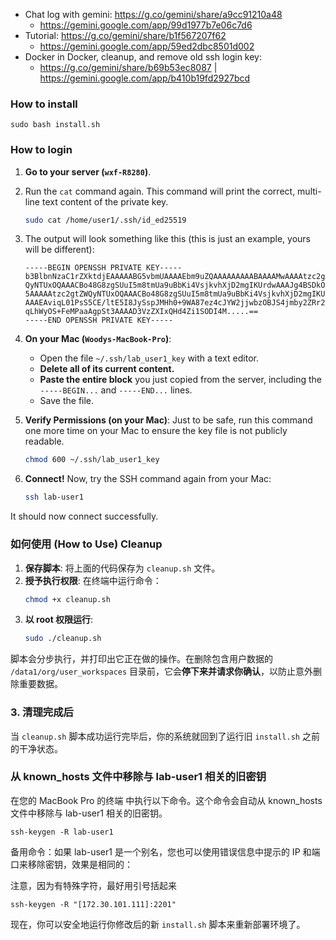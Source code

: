 - Chat log with gemini: https://g.co/gemini/share/a9cc91210a48
    - https://gemini.google.com/app/99d1977b7e06c7d6
- Tutorial: https://g.co/gemini/share/b1f567207f62
    - https://gemini.google.com/app/59ed2dbc8501d002
- Docker in Docker, cleanup, and remove old ssh login key:
    - https://g.co/gemini/share/b69b53ec8087 | https://gemini.google.com/app/b410b19fd2927bcd


### How to install

```
sudo bash install.sh
```

### How to login

1.  **Go to your server (`wxf-R8280`)**.

2.  Run the `cat` command again. This command will print the correct, multi-line text content of the private key.
    ```bash
    sudo cat /home/user1/.ssh/id_ed25519
    ```

3.  The output will look something like this (this is just an example, yours will be different):
    ```
    -----BEGIN OPENSSH PRIVATE KEY-----
    b3BlbnNzaC1rZXktdjEAAAAABG5vbmUAAAAEbm9uZQAAAAAAAAABAAAAMwAAAAtzc2gtZW
    QyNTUxOQAAACBo48G8zgSUuI5m8tmUa9uBbKi4VsjkvhXjD2mgIKUrdwAAAJg4BSDkOAUg
    5AAAAAtzc2gtZWQyNTUxOQAAACBo48G8zgSUuI5m8tmUa9uBbKi4VsjkvhXjD2mgIKUrdw
    AAAEAviqL01PsS5CE/ltE5I8JySspJMHh0+9WA87ez4cJYW2jjwbzOBJS4jmby2ZRr24Fs
    qLhWyOS+FeMPaaAgpSt3AAAAD3VzZXIxQHd4Zi1SODI4M.....==
    -----END OPENSSH PRIVATE KEY-----
    ```

4.  **On your Mac (`Woodys-MacBook-Pro`)**:
    * Open the file `~/.ssh/lab_user1_key` with a text editor.
    * **Delete all of its current content.**
    * **Paste the entire block** you just copied from the server, including the `-----BEGIN...` and `-----END...` lines.
    * Save the file.

5.  **Verify Permissions (on your Mac)**: Just to be safe, run this command one more time on your Mac to ensure the key file is not publicly readable.
    ```bash
    chmod 600 ~/.ssh/lab_user1_key
    ```

6.  **Connect!** Now, try the SSH command again from your Mac:
    ```bash
    ssh lab-user1
    ```

It should now connect successfully.

### 如何使用 (How to Use) Cleanup

1.  **保存脚本**: 将上面的代码保存为 `cleanup.sh` 文件。
2.  **授予执行权限**: 在终端中运行命令：
    ```bash
    chmod +x cleanup.sh
    ```
3.  **以 root 权限运行**:
    ```bash
    sudo ./cleanup.sh
    ```

脚本会分步执行，并打印出它正在做的操作。在删除包含用户数据的 `/data1/org/user_workspaces` 目录前，它会**停下来并请求你确认**，以防止意外删除重要数据。

### 3. 清理完成后

当 `cleanup.sh` 脚本成功运行完毕后，你的系统就回到了运行旧 `install.sh` 之前的干净状态。


### 从 known_hosts 文件中移除与 lab-user1 相关的旧密钥

在您的 MacBook Pro 的终端 中执行以下命令。这个命令会自动从 known_hosts 文件中移除与 lab-user1 相关的旧密钥。

```
ssh-keygen -R lab-user1
```
备用命令：如果 lab-user1 是一个别名，您也可以使用错误信息中提示的 IP 和端口来移除密钥，效果是相同的：

注意，因为有特殊字符，最好用引号括起来
```
ssh-keygen -R "[172.30.101.111]:2201"
```

现在，你可以安全地运行你修改后的新 `install.sh` 脚本来重新部署环境了。